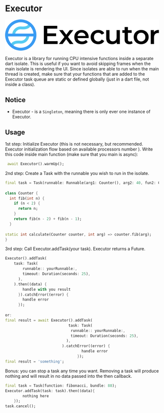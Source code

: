 # Executor

![GitHub Logo](images/logo2.jpg)

Executor is a library for running CPU intensive functions inside a separate dart isolate. This is useful if you want to avoid skipping frames when the main isolate is rendering the UI. Since isolates are able to run when the main thread is created, make sure that your functions that are added to the Executor task queue are static or defined globally (just in a dart file, not inside a class).

## Notice

- Executor - is a `Singleton`, meaning there is only ever one instance of Executor.

## Usage

1st step: Initialize Executor (this is not necessary, but recommended. Executor initialization flow based on available processors number ). Write this code inside main function (make sure that you main is async):

```dart
 await Executor().warmUp();
```

2nd step: Create a Task with the runnable you wish to run in the isolate.

```dart
final task = Task(runnable: Runnable(arg1: Counter(), arg2: 40, fun2: Counter.calculate));

class Counter {
  int fib(int n) {
    if (n < 2) {
      return n;
    }
    return fib(n - 2) + fib(n - 1);
  }

static int calculate(Counter counter, int arg) => counter.fib(arg);
}

```

3rd step: Call Executor.addTask(your task). Executor returns a Future.

```dart
Executor().addTask(
    task: Task(
        runnable:: yourRunnable:,
        timeout: Duration(seconds: 25),
      ),
    ).then((data) {
        handle with you result
      }).catchError((error) {
        handle error
      });

or:
final result = await Executor().addTask(
                             task: Task(
                              runnable:: yourRunnable:,
                              timeout: Duration(seconds: 25),
                            ),
                          ).catchError((error) {
                                   handle error
                                 });
final result = 'something';
```

Bonus: you can stop a task any time you want. Removing a task will produce nothing
and will result in no data passed into the then callback.

```dart
final task = Task(function: fibonacci, bundle: 88);
Executor.addTask(task: task).then((data){
        nothing here
    });
task.cancel();
```

